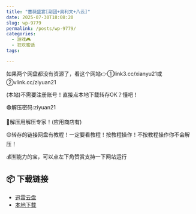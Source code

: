 ```yaml
---
title: "蔷薇盛宴[副团+奥利文+八云]"
date: 2025-07-30T18:08:20
slug: wp-9779
permalink: /posts/wp-9779/
categories:
  - 游戏🎮
  - 狂欢蜜话
tags:

---
```


如果两个网盘都没有资源了，看这个网站👉①link3.cc/xianyu21或②vlink.cc/ziyuan21

(本站)不需要注册账号！直接点本地下载转存OK？懂吧！

🟢解压密码:ziyuan21

🔵解压用解压专家！(应用商店有)

🟡转存的链接网盘有教程！一定要看教程！按教程操作！不按教程操作你不会解压！

💰🈶能力的宝，可以点左下角赞赏支持一下网站运行

## 📦 下载链接
- [迅雷云盘](https://blziyuan21.com/pay-download/9779?key=0a8e6426e0&down_id=0)
- [本地下载](https://blziyuan21.com/pay-download/9779?key=0a8e6426e0&down_id=1)

